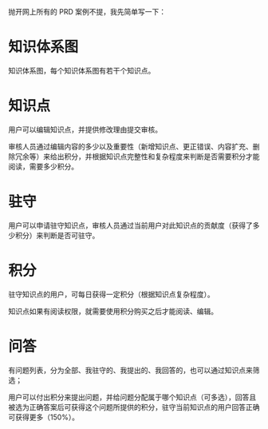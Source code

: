 抛开网上所有的 PRD 案例不提，我先简单写一下：

# 知识体系图

知识体系图，每个知识体系图有若干个知识点。

# 知识点

用户可以编辑知识点，并提供修改理由提交审核。 

审核人员通过编辑内容的多少以及重要性（新增知识点、更正错误、内容扩充、删除冗余等）来给出积分，并根据知识点完整性和复杂程度来判断是否需要积分才能阅读，需要多少积分。

# 驻守

用户可以申请驻守知识点，审核人员通过当前用户对此知识点的贡献度（获得了多少积分）来判断是否可驻守。

# 积分

驻守知识点的用户，可每日获得一定积分（根据知识点复杂程度）。

知识点如果有阅读权限，就需要使用积分购买之后才能阅读、编辑。

# 问答

有问题列表，分为全部、我驻守的、我提出的、我回答的，也可以通过知识点来筛选；

用户可以付出积分来提出问题，并给问题分配属于哪个知识点（可多选），回答且被选为正确答案后可获得这个问题所提供的积分，驻守当前知识点的用户回答正确可获得更多（150%）。
